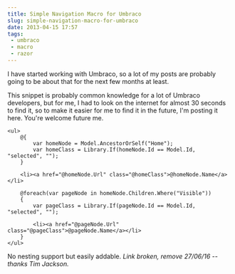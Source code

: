 ```yaml
---
title: Simple Navigation Macro for Umbraco
slug: simple-navigation-macro-for-umbraco
date: 2013-04-15 17:57
tags: 
 - umbraco
 - macro
 - razor
---
```

I have started working with Umbraco, so a lot of my posts are probably going to be about that for the next few months at least.

This snippet is probably common knowledge for a lot of Umbraco developers, but for me, I had to look on the internet for almost 30 seconds to find it, so to make it easier for me to find it in the future, I'm posting it here. You're welcome future me.

	<ul>
		@{ 
			var homeNode = Model.AncestorOrSelf("Home"); 
		  	var homeClass = Library.If(homeNode.Id == Model.Id, "selected", "");
		}
		
	    <li><a href="@homeNode.Url" class="@homeClass">@homeNode.Name</a></li>		
		
		@foreach(var pageNode in homeNode.Children.Where("Visible"))
		{
			var pageClass = Library.If(pageNode.Id == Model.Id, "selected", "");
			
			<li><a href="@pageNode.Url" class="@pageClass">@pageNode.Name</a></li>
		}
	</ul>

No nesting support but easily addable. _Link broken, remove 27/06/16 -- thanks Tim Jackson._
